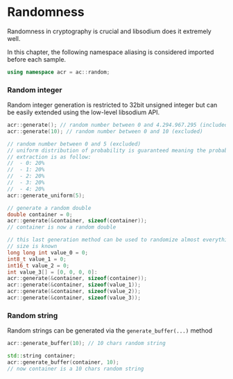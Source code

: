 # Randomness

Randomness in cryptography is crucial and libsodium does it extremely well.

In this chapter, the following namespace aliasing is considered imported before each sample.

```cpp
using namespace acr = ac::random;
```

### Random integer

Random integer generation is restricted to 32bit unsigned integer but can be easily extended using the low-level libsodium API.

```cpp
acr::generate(); // random number between 0 and 4.294.967.295 (included)
acr::generate(10); // random number between 0 and 10 (excluded)

// random number between 0 and 5 (excluded)
// uniform distribution of probability is guaranteed meaning the probability of 
// extraction is as follow:
//  - 0: 20%
//  - 1: 20%
//  - 2: 20%
//  - 3: 20%
//  - 4: 20%
acr::generate_uniform(5); 

// generate a random double
double container = 0;
acr::generate(&container, sizeof(container));
// container is now a random double

// this last generation method can be used to randomize almost everything once its 
// size is known
long long int value_0 = 0;
int8_t value_1 = 0;
int16_t value_2 = 0;
int value_3[] = [0, 0, 0, 0]:
acr::generate(&container, sizeof(container));
acr::generate(&container, sizeof(value_1));
acr::generate(&container, sizeof(value_2));
acr::generate(&container, sizeof(value_3));
```

### Random string

Random strings can be generated via the `generate_buffer(...)` method

```cpp
acr::generate_buffer(10); // 10 chars random string

std::string container;
acr::generate_buffer(container, 10);
// now container is a 10 chars random string
```

